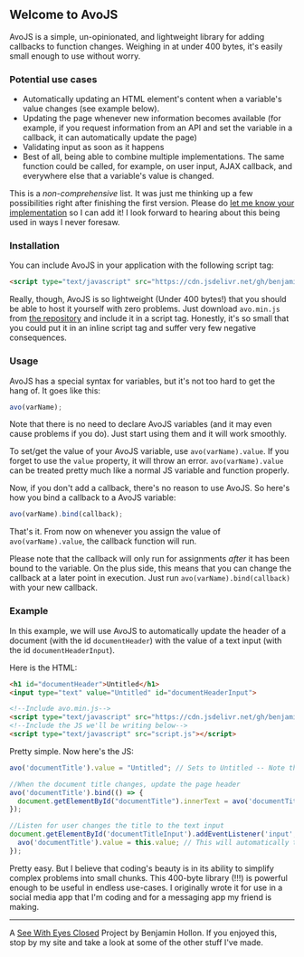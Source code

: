 ## Welcome to AvoJS

AvoJS is a simple, un-opinionated, and lightweight library for adding callbacks to function changes. Weighing in at under 400 bytes, it's easily small enough to use without worry.

### Potential use cases

- Automatically updating an HTML element's content when a variable's value changes (see example below).
- Updating the page whenever new information becomes available (for example, if you request information from an API and set the variable in a callback, it can automatically update the page)
- Validating input as soon as it happens
- Best of all, being able to combine multiple implementations. The same function could be called, for example, on user input, AJAX callback, and everywhere else that a variable's value is changed.

This is a _non-comprehensive_ list. It was just me thinking up a few possibilities right after finishing the first version. Please do [let me know your implementation](https://seewitheyesclosed.com/contact/) so I can add it! I look forward to hearing about this being used in ways I never foresaw.

### Installation

You can include AvoJS in your application with the following script tag:

```html
<script type="text/javascript" src="https://cdn.jsdelivr.net/gh/benjaminbhollon/avo-js@1.0.0/avo.min.js"></script>
```

Really, though, AvoJS is so lightweight (Under 400 bytes!) that you should be able to host it yourself with zero problems. Just download `avo.min.js` from [the repository](https://github.com/benjaminbhollon/avo-js) and include it in a script tag. Honestly, it's so small that you could put it in an inline script tag and suffer very few negative consequences.

### Usage

AvoJS has a special syntax for variables, but it's not too hard to get the hang of. It goes like this:

```js
avo(varName);
```

Note that there is no need to declare AvoJS variables (and it may even cause problems if you do). Just start using them and it will work smoothly.

To set/get the value of your AvoJS variable, use `avo(varName).value`. If you forget to use the `value` property, it will throw an error. `avo(varName).value` can be treated pretty much like a normal JS variable and function properly.

Now, if you don't add a callback, there's no reason to use AvoJS. So here's how you bind a callback to a AvoJS variable:

```js
avo(varName).bind(callback);
```

That's it. From now on whenever you assign the value of `avo(varName).value`, the callback function will run.

Please note that the callback will only run for assignments _after_ it has been bound to the variable. On the plus side, this means that you can change the callback at a later point in execution. Just run `avo(varName).bind(callback)` with your new callback.

### Example

In this example, we will use AvoJS to automatically update the header of a document (with the id `documentHeader`) with the value of a text input (with the id `documentHeaderInput`).

Here is the HTML:

```html
<h1 id="documentHeader">Untitled</h1>
<input type="text" value="Untitled" id="documentHeaderInput">

<!--Include avo.min.js-->
<script type="text/javascript" src="https://cdn.jsdelivr.net/gh/benjaminbhollon/avo-js@1.0.0/avo.min.js"></script>
<!--Include the JS we'll be writing below-->
<script type="text/javascript" src="script.js"></script>
```

Pretty simple. Now here's the JS:

```js
avo('documentTitle').value = "Untitled"; // Sets to Untitled -- Note that this will not update the header because we have not yet bound the callback. You can bind the callback before assigning the variable's value as well, which _would_ update the header.

//When the document title changes, update the page header
avo('documentTitle').bind(() => {
  document.getElementById("documentTitle").innerText = avo('documentTitle');.value;
});

//Listen for user changes the title to the text input
document.getElementById('documentTitleInput').addEventListener('input', () => {
  avo('documentTitle').value = this.value; // This will automatically trigger the callback and update the header to match
});
```

Pretty easy. But I believe that coding's beauty is in its ability to simplify complex problems into small chunks. This 400-byte library (!!!) is powerful enough to be useful in endless use-cases. I originally wrote it for use in a social media app that I'm coding and for a messaging app my friend is making.

---

A [See With Eyes Closed](https://seewitheyesclosed.com) Project by Benjamin Hollon. If you enjoyed this, stop by my site and take a look at some of the other stuff I've made.
